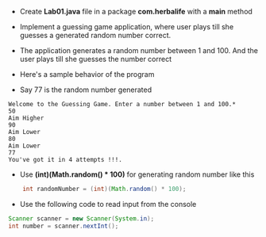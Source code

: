 * Create __Lab01.java__ file in a package __com.herbalife__ with a __main__ method
*  Implement a guessing game application, where user plays till she guesses a generated random number correct. 
* The application generates a random number between 1 and 100. And the user plays till she guesses the number correct
* Here's a sample behavior of the program

* Say 77 is the random number generated

``` 
Welcome to the Guessing Game. Enter a number between 1 and 100.* 
50 
Aim Higher 
90 
Aim Lower 
80  
Aim Lower 
77 
You've got it in 4 attempts !!!. 

```
* Use __(int)(Math.random() * 100)__ for generating random number like this

``` java
	int randomNumber = (int)(Math.random() * 100);
```

* Use the following code to read input from the console

``` java
Scanner scanner = new Scanner(System.in);
int number = scanner.nextInt();
``` 
